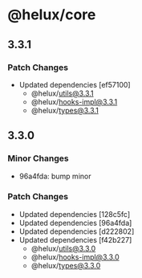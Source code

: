 # @helux/core

## 3.3.1

### Patch Changes

- Updated dependencies [ef57100]
  - @helux/utils@3.3.1
  - @helux/hooks-impl@3.3.1
  - @helux/types@3.3.1

## 3.3.0

### Minor Changes

- 96a4fda: bump minor

### Patch Changes

- Updated dependencies [128c5fc]
- Updated dependencies [96a4fda]
- Updated dependencies [d222802]
- Updated dependencies [f42b227]
  - @helux/utils@3.3.0
  - @helux/hooks-impl@3.3.0
  - @helux/types@3.3.0
